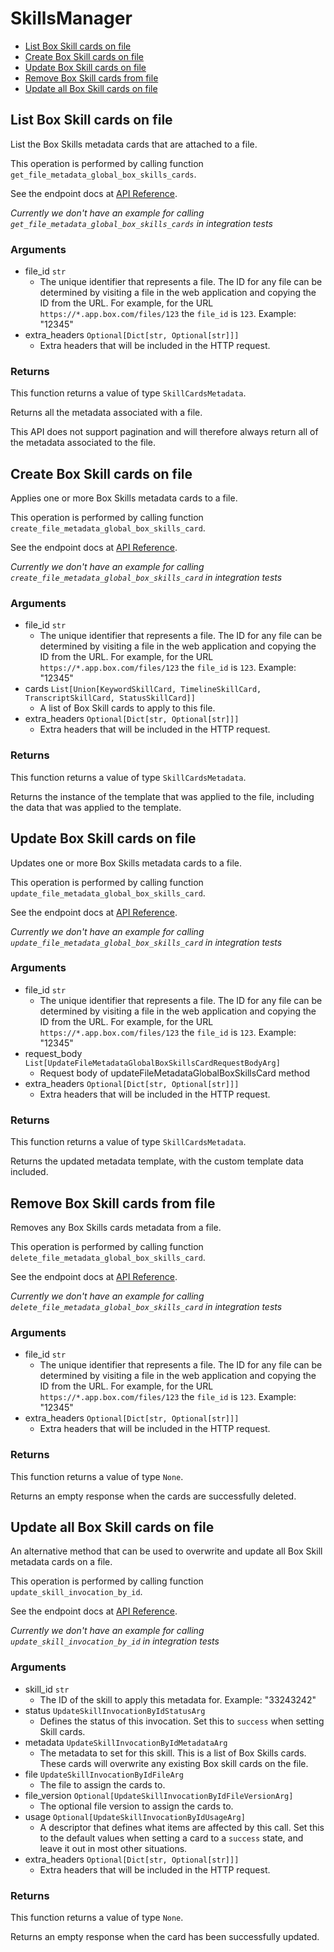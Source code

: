 # SkillsManager

- [List Box Skill cards on file](#list-box-skill-cards-on-file)
- [Create Box Skill cards on file](#create-box-skill-cards-on-file)
- [Update Box Skill cards on file](#update-box-skill-cards-on-file)
- [Remove Box Skill cards from file](#remove-box-skill-cards-from-file)
- [Update all Box Skill cards on file](#update-all-box-skill-cards-on-file)

## List Box Skill cards on file

List the Box Skills metadata cards that are attached to a file.

This operation is performed by calling function `get_file_metadata_global_box_skills_cards`.

See the endpoint docs at
[API Reference](https://developer.box.com/reference/get-files-id-metadata-global-box-skills-cards/).

_Currently we don't have an example for calling `get_file_metadata_global_box_skills_cards` in integration tests_

### Arguments

- file_id `str`
  - The unique identifier that represents a file. The ID for any file can be determined by visiting a file in the web application and copying the ID from the URL. For example, for the URL `https://*.app.box.com/files/123` the `file_id` is `123`. Example: "12345"
- extra_headers `Optional[Dict[str, Optional[str]]]`
  - Extra headers that will be included in the HTTP request.

### Returns

This function returns a value of type `SkillCardsMetadata`.

Returns all the metadata associated with a file.

This API does not support pagination and will therefore always return
all of the metadata associated to the file.

## Create Box Skill cards on file

Applies one or more Box Skills metadata cards to a file.

This operation is performed by calling function `create_file_metadata_global_box_skills_card`.

See the endpoint docs at
[API Reference](https://developer.box.com/reference/post-files-id-metadata-global-box-skills-cards/).

_Currently we don't have an example for calling `create_file_metadata_global_box_skills_card` in integration tests_

### Arguments

- file_id `str`
  - The unique identifier that represents a file. The ID for any file can be determined by visiting a file in the web application and copying the ID from the URL. For example, for the URL `https://*.app.box.com/files/123` the `file_id` is `123`. Example: "12345"
- cards `List[Union[KeywordSkillCard, TimelineSkillCard, TranscriptSkillCard, StatusSkillCard]]`
  - A list of Box Skill cards to apply to this file.
- extra_headers `Optional[Dict[str, Optional[str]]]`
  - Extra headers that will be included in the HTTP request.

### Returns

This function returns a value of type `SkillCardsMetadata`.

Returns the instance of the template that was applied to the file,
including the data that was applied to the template.

## Update Box Skill cards on file

Updates one or more Box Skills metadata cards to a file.

This operation is performed by calling function `update_file_metadata_global_box_skills_card`.

See the endpoint docs at
[API Reference](https://developer.box.com/reference/put-files-id-metadata-global-box-skills-cards/).

_Currently we don't have an example for calling `update_file_metadata_global_box_skills_card` in integration tests_

### Arguments

- file_id `str`
  - The unique identifier that represents a file. The ID for any file can be determined by visiting a file in the web application and copying the ID from the URL. For example, for the URL `https://*.app.box.com/files/123` the `file_id` is `123`. Example: "12345"
- request_body `List[UpdateFileMetadataGlobalBoxSkillsCardRequestBodyArg]`
  - Request body of updateFileMetadataGlobalBoxSkillsCard method
- extra_headers `Optional[Dict[str, Optional[str]]]`
  - Extra headers that will be included in the HTTP request.

### Returns

This function returns a value of type `SkillCardsMetadata`.

Returns the updated metadata template, with the
custom template data included.

## Remove Box Skill cards from file

Removes any Box Skills cards metadata from a file.

This operation is performed by calling function `delete_file_metadata_global_box_skills_card`.

See the endpoint docs at
[API Reference](https://developer.box.com/reference/delete-files-id-metadata-global-box-skills-cards/).

_Currently we don't have an example for calling `delete_file_metadata_global_box_skills_card` in integration tests_

### Arguments

- file_id `str`
  - The unique identifier that represents a file. The ID for any file can be determined by visiting a file in the web application and copying the ID from the URL. For example, for the URL `https://*.app.box.com/files/123` the `file_id` is `123`. Example: "12345"
- extra_headers `Optional[Dict[str, Optional[str]]]`
  - Extra headers that will be included in the HTTP request.

### Returns

This function returns a value of type `None`.

Returns an empty response when the cards are
successfully deleted.

## Update all Box Skill cards on file

An alternative method that can be used to overwrite and update all Box Skill
metadata cards on a file.

This operation is performed by calling function `update_skill_invocation_by_id`.

See the endpoint docs at
[API Reference](https://developer.box.com/reference/put-skill-invocations-id/).

_Currently we don't have an example for calling `update_skill_invocation_by_id` in integration tests_

### Arguments

- skill_id `str`
  - The ID of the skill to apply this metadata for. Example: "33243242"
- status `UpdateSkillInvocationByIdStatusArg`
  - Defines the status of this invocation. Set this to `success` when setting Skill cards.
- metadata `UpdateSkillInvocationByIdMetadataArg`
  - The metadata to set for this skill. This is a list of Box Skills cards. These cards will overwrite any existing Box skill cards on the file.
- file `UpdateSkillInvocationByIdFileArg`
  - The file to assign the cards to.
- file_version `Optional[UpdateSkillInvocationByIdFileVersionArg]`
  - The optional file version to assign the cards to.
- usage `Optional[UpdateSkillInvocationByIdUsageArg]`
  - A descriptor that defines what items are affected by this call. Set this to the default values when setting a card to a `success` state, and leave it out in most other situations.
- extra_headers `Optional[Dict[str, Optional[str]]]`
  - Extra headers that will be included in the HTTP request.

### Returns

This function returns a value of type `None`.

Returns an empty response when the card has been successfully updated.
